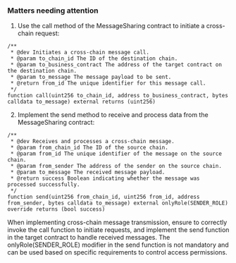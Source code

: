 ### Matters needing attention

1. Use the call method of the MessageSharing contract to initiate a cross-chain request:

```
/**
 * @dev Initiates a cross-chain message call.
 * @param to_chain_id The ID of the destination chain.
 * @param to_business_contract The address of the target contract on the destination chain.
 * @param to_message The message payload to be sent.
 * @return from_id The unique identifier for this message call.
 */
function call(uint256 to_chain_id, address to_business_contract, bytes calldata to_message) external returns (uint256)
```

2. Implement the send method to receive and process data from the MessageSharing contract:

```
/**
 * @dev Receives and processes a cross-chain message.
 * @param from_chain_id The ID of the source chain.
 * @param from_id The unique identifier of the message on the source chain.
 * @param from_sender The address of the sender on the source chain.
 * @param to_message The received message payload.
 * @return success Boolean indicating whether the message was processed successfully.
 */
function send(uint256 from_chain_id, uint256 from_id, address from_sender, bytes calldata to_message) external onlyRole(SENDER_ROLE) override returns (bool success)
```

When implementing cross-chain message transmission, ensure to correctly invoke the call function to initiate requests,
and implement the send function in the target contract to handle received messages. The onlyRole(SENDER_ROLE) modifier
in the send function is not mandatory and can be used based on specific requirements to control access permissions.
